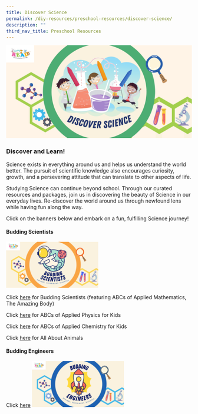 ```yaml
---
title: Discover Science
permalink: /diy-resources/preschool-resources/discover-science/
description: ""
third_nav_title: Preschool Resources
---
```

![Alt text for image on Isomer site](/images/science-lfa/banners/Discover%20Science_ER%20Logo.png)

<h3>Discover and Learn!</h3>

<p>Science exists in everything around us and helps us understand the world better. The pursuit of scientific knowledge also encourages curiosity, growth, and a persevering attitude that can translate to other aspects of life.</p>

<p>Studying Science can continue beyond school. Through our curated resources and packages, join us in discovering the beauty of Science in our everyday lives. Re-discover the world around us through newfound lens while having fun along the way.</p>

<p>Click on the banners below and embark on a fun, fulfilling Science journey!</p>

<h4>Budding Scientists</h4>
 <img src="/images/science-lfa/banners/Budding%20Scientists_ER%20Logo.png" style="width:250px; text-align:left;">
 
Click [here](/budding-scientists) for Budding Scientists (featuring ABCs of Applied Mathematics, The Amazing Body)

Click [here](/abcsofappliedphysicsforkids) for ABCs of Applied Physics for Kids

Click [here](/abcsofappliedchemistryforkids) for ABCs of Applied Chemistry for Kids

Click [here](/allaboutanimals) for All About Animals

<h4>Budding Engineers</h4>

Click [here](/budding-engineers) <img src="/images/science-lfa/banners/Budding%20Engineers_ER%20Logo.png" style="width:250px; text-align:left;">